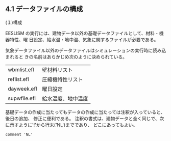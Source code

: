 ## 4.1 データファイルの構成

(１)構成

EESLISM の実行には、建物データ以外の基礎データファイルとして、材料・機器特性、曜 日設定、給水温・地中温、気象に関するファイルが必要である。

気象データファイル以外のデータファイルはシミュレーションの実行時に読み込まれると きの名前はあらかじめ次のように決められている。

|             |             |
| ----------- | ----------- |
|wbmlist.efl  |壁材料リスト    |
|reflist.efl  |圧縮機特性リスト |
|dayweek.efl  |曜日設定 |
|supwfile.efl |給水温度、地中温度 |

基礎データの作成に当たってもデータの作成に当たっては注釈が入っていると、後日の追加、 修正に便利である。
注釈の書式は、建物データと全く同じで、次に示すように'!'から行末('NL')までであり、 どこにあってもよい。

```
comment 'NL'
```